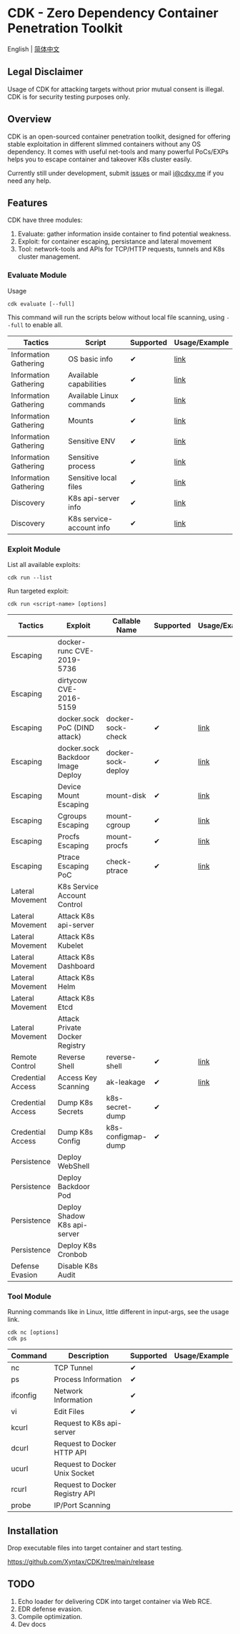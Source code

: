 # CDK - Zero Dependency Container Penetration Toolkit

English | [简体中文](https://github.com/Xyntax/CDK/wiki/CDK-Home-CN)

## Legal Disclaimer
Usage of CDK for attacking targets without prior mutual consent is illegal.
CDK is for security testing purposes only.

## Overview

CDK is an open-sourced container penetration toolkit, designed for offering stable exploitation in different slimmed containers without any OS dependency. It comes with useful net-tools and many powerful PoCs/EXPs helps you to escape container and takeover K8s cluster easily.

Currently still under development, submit [issues](https://github.com/Xyntax/CDK/issues) or mail <i@cdxy.me> if you need any help. 

## Features

CDK have three modules:

1. Evaluate: gather information inside container to find potential weakness. 
2. Exploit: for container escaping, persistance and lateral movement
3. Tool: network-tools and APIs for TCP/HTTP requests, tunnels and K8s cluster management.

### Evaluate Module

Usage 
```
cdk evaluate [--full]
```
This command will run the scripts below without local file scanning, using `--full` to enable all.

|Tactics|Script|Supported|Usage/Example|
|---|---|---|---|
|Information Gathering|OS basic info|✔|[link](https://github.com/Xyntax/CDK/wiki/Evaluate:-System-Info)|
|Information Gathering|Available capabilities|✔|[link](https://github.com/Xyntax/CDK/wiki/Evaluate:-Commands-and-Capabilities)|
|Information Gathering|Available Linux commands|✔|[link](https://github.com/Xyntax/CDK/wiki/Evaluate:-Commands-and-Capabilities)|
|Information Gathering|Mounts|✔|[link](https://github.com/Xyntax/CDK/wiki/Evaluate:-Mounts)|
|Information Gathering|Sensitive ENV|✔|[link](https://github.com/Xyntax/CDK/wiki/Evaluate:-Services)|
|Information Gathering|Sensitive process|✔|[link](https://github.com/Xyntax/CDK/wiki/Evaluate:-Services)|
|Information Gathering|Sensitive local files|✔|[link](https://github.com/Xyntax/CDK/wiki/Evaluate:-Sensitive-Files)|
|Discovery|K8s api-server info|✔|[link](https://github.com/Xyntax/CDK/wiki/Evaluate:-K8s-API-Server)|
|Discovery|K8s service-account info|✔|[link](https://github.com/Xyntax/CDK/wiki/Evaluate:-K8s-Service-Account)|

### Exploit Module

List all available exploits:
```
cdk run --list
```

Run targeted exploit:
```
cdk run <script-name> [options]
```

|Tactics|Exploit|Callable Name|Supported|Usage/Example|
|---|---|---|---|---|
|Escaping|docker-runc CVE-2019-5736||||
|Escaping|dirtycow CVE-2016-5159||||
|Escaping|docker.sock PoC (DIND attack)|docker-sock-check|✔|[link](https://github.com/Xyntax/CDK/wiki/Exploit:-docker-sock-check)|
|Escaping|docker.sock Backdoor Image Deploy|docker-sock-deploy|✔|[link](https://github.com/Xyntax/CDK/wiki/Exploit:-docker-sock-deploy)|
|Escaping|Device Mount Escaping|mount-disk|✔|[link](https://github.com/Xyntax/CDK/wiki/Exploit:-mount-disk)|
|Escaping|Cgroups Escaping|mount-cgroup|✔|[link](https://github.com/Xyntax/CDK/wiki/Exploit:-mount-cgroup)|
|Escaping|Procfs Escaping|mount-procfs|✔|[link](https://github.com/Xyntax/CDK/wiki/Exploit:-mount-procfs)|
|Escaping|Ptrace Escaping PoC|check-ptrace|✔|[link](https://github.com/Xyntax/CDK/wiki/Exploit:-check-ptrace)|
|Lateral Movement|K8s Service Account Control||||
|Lateral Movement|Attack K8s api-server||||
|Lateral Movement|Attack K8s Kubelet||||
|Lateral Movement|Attack K8s Dashboard||||
|Lateral Movement|Attack K8s Helm||||
|Lateral Movement|Attack K8s Etcd||||
|Lateral Movement|Attack Private Docker Registry||||
|Remote Control|Reverse Shell|reverse-shell|✔|[link](https://github.com/Xyntax/CDK/wiki/Exploit:-reverse-shell)|
|Credential Access|Access Key Scanning|ak-leakage|✔|[link](https://github.com/Xyntax/CDK/wiki/Exploit:-ak-leakage)|
|Credential Access|Dump K8s Secrets|k8s-secret-dump|✔||
|Credential Access|Dump K8s Config|k8s-configmap-dump|✔||
|Persistence|Deploy WebShell||||
|Persistence|Deploy Backdoor Pod||||
|Persistence|Deploy Shadow K8s api-server||||
|Persistence|Deploy K8s Cronbob||||
|Defense Evasion|Disable K8s Audit||||


### Tool Module

Running commands like in Linux, little different in input-args, see the usage link.
```
cdk nc [options]
cdk ps
```

|Command|Description|Supported|Usage/Example|
|---|---|---|---|
|nc|TCP Tunnel|✔||
|ps|Process Information|✔||
|ifconfig|Network Information|✔||
|vi|Edit Files|✔||
|kcurl|Request to K8s api-server|||
|dcurl|Request to Docker HTTP API|||
|ucurl|Request to Docker Unix Socket|||
|rcurl|Request to Docker Registry API|||
|probe|IP/Port Scanning|||

## Installation
Drop executable files into target container and start testing.

https://github.com/Xyntax/CDK/tree/main/release

## TODO

1. Echo loader for delivering CDK into target container via Web RCE. 
2. EDR defense evasion.
3. Compile optimization.
4. Dev docs